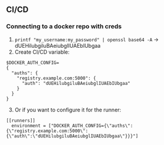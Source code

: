 ## CI/CD
### Connecting to a docker repo with creds
1. `printf "my_username:my_password" | openssl base64 -A` -> dUEHilubgiluBAeiubglIUAEbIUbgaa
2. Create CI/CD variable:
```
$DOCKER_AUTH_CONFIG=
{
  "auths": {
    "registry.example.com:5000": {
      "auth": "dUEHilubgiluBAeiubglIUAEbIUbgaa"
    }
  }
}
```
3. Or if you want to configure it for the runner:
```
[[runners]]
  environment = ["DOCKER_AUTH_CONFIG={\"auths\":{\"registry.example.com:5000\":{\"auth\":\"dUEHilubgiluBAeiubglIUAEbIUbgaa\"}}}"]
```


